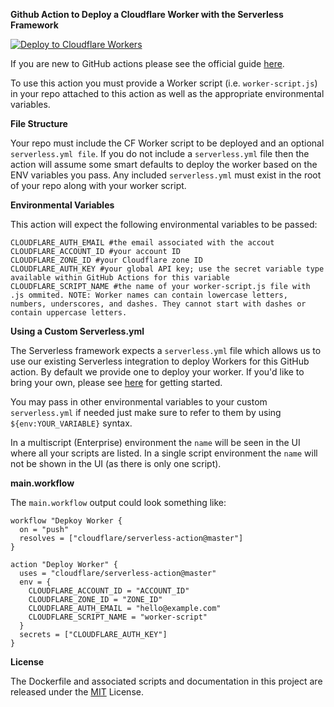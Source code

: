 <b> Github Action to Deploy a Cloudflare Worker with the Serverless Framework </b>


[![Deploy to Cloudflare Workers](https://deploy.workers.cloudflare.com/button)](https://deploy.workers.cloudflare.com/?url=https://github.com/arunaimtell/service-worker2)

If you are new to GitHub actions please see the official guide [here](https://help.github.com/articles/creating-a-workflow-with-github-actions/).

To use this action you must provide a Worker script (i.e. `worker-script.js`) in your repo attached to this action as well as the appropriate environmental variables.

<b>File Structure</b>

Your repo must include the CF Worker script to be deployed and an optional `serverless.yml file`. If you do not include a `serverless.yml` file then the action will assume some smart defaults to deploy the worker based on the ENV variables you pass. Any included `serverless.yml` must exist in the root of your repo along with your worker script.

<b>Environmental Variables </b>

This action will expect the following environmental variables to be passed:

```
CLOUDFLARE_AUTH_EMAIL #the email associated with the accout
CLOUDFLARE_ACCOUNT_ID #your account ID
CLOUDFLARE_ZONE_ID #your Cloudflare zone ID
CLOUDFLARE_AUTH_KEY #your global API key; use the secret variable type available within GitHub Actions for this variable
CLOUDFLARE_SCRIPT_NAME #the name of your worker-script.js file with .js ommited. NOTE: Worker names can contain lowercase letters, numbers, underscores, and dashes. They cannot start with dashes or contain uppercase letters.
```
<b> Using a Custom Serverless.yml </b>

The Serverless framework expects a ```serverless.yml``` file which allows us to use our existing Serverless integration to deploy Workers for this GitHub action. By default we provide one to deploy your worker. If you'd like to bring your own, please see [here]( https://developers.cloudflare.com/workers/deploying-workers/serverless/) for getting started.
 
You may pass in other environmental variables to your custom ```serverless.yml``` if needed just make sure to refer to them by using ```${env:YOUR_VARIABLE}``` syntax.

In a multiscript (Enterprise) environment the ```name``` will be seen in the UI where all your scripts are listed. In a single script environment the ```name``` will not be shown in the UI (as there is only one script).

<b> main.workflow </b>

The ```main.workflow``` output could look something like:

```
workflow "Depkoy Worker {
  on = "push"
  resolves = ["cloudflare/serverless-action@master"]
}

action "Deploy Worker" {
  uses = "cloudflare/serverless-action@master"
  env = {
    CLOUDFLARE_ACCOUNT_ID = "ACCOUNT_ID"
    CLOUDFLARE_ZONE_ID = "ZONE_ID"
    CLOUDFLARE_AUTH_EMAIL = "hello@example.com"
    CLOUDFLARE_SCRIPT_NAME = "worker-script"
  }
  secrets = ["CLOUDFLARE_AUTH_KEY"]
}
```

<b>License</b>

The Dockerfile and associated scripts and documentation in this project are released under the [MIT](https://github.com/tombrightbill/serverless-action/blob/master/LICENSE) License.
